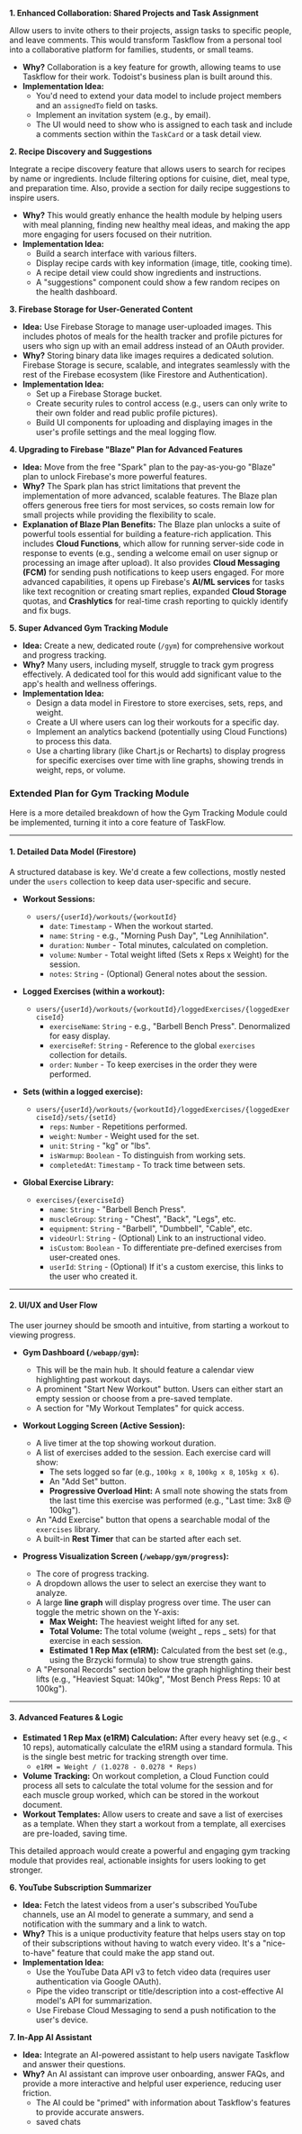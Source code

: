 **1. Enhanced Collaboration: Shared Projects and Task Assignment**

Allow users to invite others to their projects, assign tasks to specific people, and leave comments. This would transform Taskflow from a personal tool into a collaborative platform for families, students, or small teams.

- **Why?** Collaboration is a key feature for growth, allowing teams to use Taskflow for their work. Todoist's business plan is built around this.
- **Implementation Idea:**
  - You'd need to extend your data model to include project members and an `assignedTo` field on tasks.
  - Implement an invitation system (e.g., by email).
  - The UI would need to show who is assigned to each task and include a comments section within the `TaskCard` or a task detail view.

**2. Recipe Discovery and Suggestions**

Integrate a recipe discovery feature that allows users to search for recipes by name or ingredients. Include filtering options for cuisine, diet, meal type, and preparation time. Also, provide a section for daily recipe suggestions to inspire users.

- **Why?** This would greatly enhance the health module by helping users with meal planning, finding new healthy meal ideas, and making the app more engaging for users focused on their nutrition.
- **Implementation Idea:**
  - Build a search interface with various filters.
  - Display recipe cards with key information (image, title, cooking time).
  - A recipe detail view could show ingredients and instructions.
  - A "suggestions" component could show a few random recipes on the health dashboard.

**3. Firebase Storage for User-Generated Content**

- **Idea:** Use Firebase Storage to manage user-uploaded images. This includes photos of meals for the health tracker and profile pictures for users who sign up with an email address instead of an OAuth provider.
- **Why?** Storing binary data like images requires a dedicated solution. Firebase Storage is secure, scalable, and integrates seamlessly with the rest of the Firebase ecosystem (like Firestore and Authentication).
- **Implementation Idea:**
  - Set up a Firebase Storage bucket.
  - Create security rules to control access (e.g., users can only write to their own folder and read public profile pictures).
  - Build UI components for uploading and displaying images in the user's profile settings and the meal logging flow.

**4. Upgrading to Firebase "Blaze" Plan for Advanced Features**

- **Idea:** Move from the free "Spark" plan to the pay-as-you-go "Blaze" plan to unlock Firebase's more powerful features.
- **Why?** The Spark plan has strict limitations that prevent the implementation of more advanced, scalable features. The Blaze plan offers generous free tiers for most services, so costs remain low for small projects while providing the flexibility to scale.
- **Explanation of Blaze Plan Benefits:**
  The Blaze plan unlocks a suite of powerful tools essential for building a feature-rich application. This includes **Cloud Functions**, which allow for running server-side code in response to events (e.g., sending a welcome email on user signup or processing an image after upload). It also provides **Cloud Messaging (FCM)** for sending push notifications to keep users engaged. For more advanced capabilities, it opens up Firebase's **AI/ML services** for tasks like text recognition or creating smart replies, expanded **Cloud Storage** quotas, and **Crashlytics** for real-time crash reporting to quickly identify and fix bugs.

**5. Super Advanced Gym Tracking Module**

- **Idea:** Create a new, dedicated route (`/gym`) for comprehensive workout and progress tracking.
- **Why?** Many users, including myself, struggle to track gym progress effectively. A dedicated tool for this would add significant value to the app's health and wellness offerings.
- **Implementation Idea:**
  - Design a data model in Firestore to store exercises, sets, reps, and weight.
  - Create a UI where users can log their workouts for a specific day.
  - Implement an analytics backend (potentially using Cloud Functions) to process this data.
  - Use a charting library (like Chart.js or Recharts) to display progress for specific exercises over time with line graphs, showing trends in weight, reps, or volume.

### Extended Plan for Gym Tracking Module

Here is a more detailed breakdown of how the Gym Tracking Module could be implemented, turning it into a core feature of TaskFlow.

---

#### **1. Detailed Data Model (Firestore)**

A structured database is key. We'd create a few collections, mostly nested under the `users` collection to keep data user-specific and secure.

- **Workout Sessions:**

  - `users/{userId}/workouts/{workoutId}`
    - `date`: `Timestamp` - When the workout started.
    - `name`: `String` - e.g., "Morning Push Day", "Leg Annihilation".
    - `duration`: `Number` - Total minutes, calculated on completion.
    - `volume`: `Number` - Total weight lifted (Sets x Reps x Weight) for the session.
    - `notes`: `String` - (Optional) General notes about the session.

- **Logged Exercises (within a workout):**

  - `users/{userId}/workouts/{workoutId}/loggedExercises/{loggedExerciseId}`
    - `exerciseName`: `String` - e.g., "Barbell Bench Press". Denormalized for easy display.
    - `exerciseRef`: `String` - Reference to the global `exercises` collection for details.
    - `order`: `Number` - To keep exercises in the order they were performed.

- **Sets (within a logged exercise):**

  - `users/{userId}/workouts/{workoutId}/loggedExercises/{loggedExerciseId}/sets/{setId}`
    - `reps`: `Number` - Repetitions performed.
    - `weight`: `Number` - Weight used for the set.
    - `unit`: `String` - "kg" or "lbs".
    - `isWarmup`: `Boolean` - To distinguish from working sets.
    - `completedAt`: `Timestamp` - To track time between sets.

- **Global Exercise Library:**
  - `exercises/{exerciseId}`
    - `name`: `String` - "Barbell Bench Press".
    - `muscleGroup`: `String` - "Chest", "Back", "Legs", etc.
    - `equipment`: `String` - "Barbell", "Dumbbell", "Cable", etc.
    - `videoUrl`: `String` - (Optional) Link to an instructional video.
    - `isCustom`: `Boolean` - To differentiate pre-defined exercises from user-created ones.
    - `userId`: `String` - (Optional) If it's a custom exercise, this links to the user who created it.

---

#### **2. UI/UX and User Flow**

The user journey should be smooth and intuitive, from starting a workout to viewing progress.

- **Gym Dashboard (`/webapp/gym`):**

  - This will be the main hub. It should feature a calendar view highlighting past workout days.
  - A prominent "Start New Workout" button. Users can either start an empty session or choose from a pre-saved template.
  - A section for "My Workout Templates" for quick access.

- **Workout Logging Screen (Active Session):**

  - A live timer at the top showing workout duration.
  - A list of exercises added to the session. Each exercise card will show:
    - The sets logged so far (e.g., `100kg x 8`, `100kg x 8`, `105kg x 6`).
    - An "Add Set" button.
    - **Progressive Overload Hint:** A small note showing the stats from the last time this exercise was performed (e.g., "Last time: 3x8 @ 100kg").
  - An "Add Exercise" button that opens a searchable modal of the `exercises` library.
  - A built-in **Rest Timer** that can be started after each set.

- **Progress Visualization Screen (`/webapp/gym/progress`):**
  - The core of progress tracking.
  - A dropdown allows the user to select an exercise they want to analyze.
  - A large **line graph** will display progress over time. The user can toggle the metric shown on the Y-axis:
    - **Max Weight:** The heaviest weight lifted for any set.
    - **Total Volume:** The total volume (weight _ reps _ sets) for that exercise in each session.
    - **Estimated 1 Rep Max (e1RM):** Calculated from the best set (e.g., using the Brzycki formula) to show true strength gains.
  - A "Personal Records" section below the graph highlighting their best lifts (e.g., "Heaviest Squat: 140kg", "Most Bench Press Reps: 10 at 100kg").

---

#### **3. Advanced Features & Logic**

- **Estimated 1 Rep Max (e1RM) Calculation:** After every heavy set (e.g., < 10 reps), automatically calculate the e1RM using a standard formula. This is the single best metric for tracking strength over time.
  - `e1RM = Weight / (1.0278 - 0.0278 * Reps)`
- **Volume Tracking:** On workout completion, a Cloud Function could process all sets to calculate the total volume for the session and for each muscle group worked, which can be stored in the workout document.
- **Workout Templates:** Allow users to create and save a list of exercises as a template. When they start a workout from a template, all exercises are pre-loaded, saving time.

This detailed approach would create a powerful and engaging gym tracking module that provides real, actionable insights for users looking to get stronger.

**6. YouTube Subscription Summarizer**

- **Idea:** Fetch the latest videos from a user's subscribed YouTube channels, use an AI model to generate a summary, and send a notification with the summary and a link to watch.
- **Why?** This is a unique productivity feature that helps users stay on top of their subscriptions without having to watch every video. It's a "nice-to-have" feature that could make the app stand out.
- **Implementation Idea:**
  - Use the YouTube Data API v3 to fetch video data (requires user authentication via Google OAuth).
  - Pipe the video transcript or title/description into a cost-effective AI model's API for summarization.
  - Use Firebase Cloud Messaging to send a push notification to the user's device.

**7. In-App AI Assistant**

- **Idea:** Integrate an AI-powered assistant to help users navigate Taskflow and answer their questions.
- **Why?** An AI assistant can improve user onboarding, answer FAQs, and provide a more interactive and helpful user experience, reducing user friction.
  - The AI could be "primed" with information about Taskflow's features to provide accurate answers.
  - saved chats
